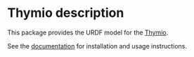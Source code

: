 # Thymio description

This package provides the URDF model for the [Thymio].

See the [documentation] for installation and usage instructions.

[Thymio]: https://www.thymio.org
[documentation]: http://jeguzzi.github.io/ros-aseba
